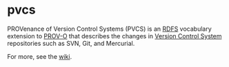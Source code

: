 pvcs
====

PROVenance of Version Control Systems (PVCS) is an [RDFS](http://www.w3.org/TR/rdf-schema/) vocabulary extension to [PROV-O](http://www.w3.org/TR/prov-o/) that describes the changes in [Version Control System](http://en.wikipedia.org/wiki/Revision_control) repositories such as SVN, Git, and Mercurial.

For more, see the [wiki](https://github.com/timrdf/pvcs/wiki).

